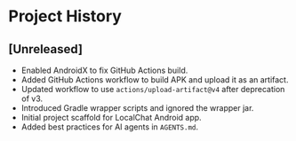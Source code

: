 # Project History

## [Unreleased]
- Enabled AndroidX to fix GitHub Actions build.
- Added GitHub Actions workflow to build APK and upload it as an artifact.
- Updated workflow to use `actions/upload-artifact@v4` after deprecation of v3.
- Introduced Gradle wrapper scripts and ignored the wrapper jar.
- Initial project scaffold for LocalChat Android app.
- Added best practices for AI agents in `AGENTS.md`.

